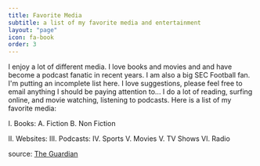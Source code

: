 ```yaml
---
title: Favorite Media
subtitle: a list of my favorite media and entertainment
layout: "page"
icon: fa-book
order: 3
---
```


I enjoy a lot of different media. I love books and movies and and have become a podcast fanatic in recent years. I am also a big SEC Football fan. I'm putting an incomplete list here. I love suggestions, please feel free to email anything I should be paying attention to...
I do a lot of reading, surfing online, and movie watching, listening to podcasts. Here is a list of my favorite media:

I. Books:
   A. Fiction
   B. Non Fiction
   
II. Websites:
III. Podcasts:
IV. Sports
V. Movies
V. TV Shows
VI. Radio

source: [The Guardian](https://www.theguardian.com/books/booksblog/2011/jan/04/best-boring-books)
